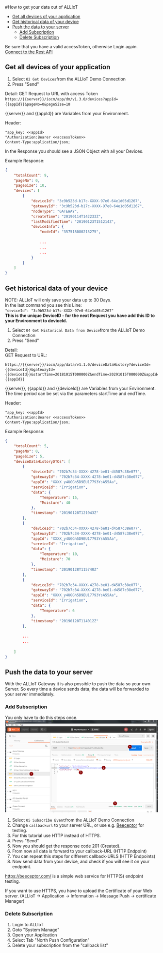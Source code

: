 #How to get your data out of ALLIoT

- [Get all devices of your application](#get-all-devices-of-your-application)
- [Get historical data of your device](#get-historical-data-of-your-device)
- [Push the data to your server](#push-the-data-to-your-server)
  - [Add Subscription](#add-subscription)
  - [Delete Subscription](#delete-subscription)


Be sure that you have a valid accessToken, otherwise Login again.  
[Connect to the Rest API](06_Connect_to_REST_API.md)

## Get all devices of your application

1. Select `02 Get Devices`from the ALLIoT Demo Connection
2. Press "Send"

Detail: 
GET Request to URL with access Token  
`https://{{server}}/iocm/app/dm/v1.3.0/devices?appId={{appId}}&pageNo=0&pageSize=10  `  

{{server}} and {{appId}} are Variables from your Environment.

Header:   
```
"app_key: <<appId>
"Authorization:Bearer <<accessToken>> 
Content-Type:application/json;
```

In the Response you should see a JSON Object with all your Devices.

Example Response:
```json
{
    "totalCount": 9,
    "pageNo": 0,
    "pageSize": 10,
    "devices": [
        {
            "deviceId": "3c9b523d-b17c-XXXX-97e0-64e1d05d1267",
            "gatewayId": "3c9b523d-b17c-XXXX-97e0-64e1d05d1267",
            "nodeType": "GATEWAY",
            "createTime": "20190114T142233Z",
            "lastModifiedTime": "20190123T151214Z",
            "deviceInfo": {
                "nodeId": "357518080213275",
                
                ...
                ...
                ...
            }
        }
    ]
}
```




## Get historical data of your device

NOTE: ALLIoT will only save your data up to 30 Days.  
In the last command you see this Line:  
`"deviceId": "3c9b523d-b17c-XXXX-97e0-64e1d05d1267"`  
**This is the unique DeviceID - for the next Request you have add this ID to your Environment to deviceId.**

1. Select `04 Get Historical Data from Device`from the ALLIoT Demo Connection
2. Press "Send"

Detail:  
GET Request to URL:  
```
https://{{server}}/iocm/app/data/v1.1.0/deviceDataHistory?deviceId={{deviceId}}&gatewayId={{deviceId}}&startTime=20181015T000000Z&endTime=20291015T000000Z&appId={{appId}}
```

{{server}}, {{appId}} and {{deviceId}} are Variables from your Environment.
The time period can be set via the parameters startTime and endTime.

Header:   
```
"app_key: <<appId>
"Authorization:Bearer <<accessToken>> 
Content-Type:application/json;
```

Example Response:
```json
{
    "totalCount": 5,
    "pageNo": 0,
    "pageSize": 5,
    "deviceDataHistoryDTOs": [
        {
            "deviceId": "702b7c34-XXXX-4278-be01-d4587c38e077",
            "gatewayId": "702b7c34-XXXX-4278-be01-d4587c38e077",
            "appId": "XXXX_y4UGGh5D9EU17793YsA55Aa",
            "serviceId": "Irrigation",
            "data": {
                "Temperature": 15,
                "Moisture": 40
            },
            "timestamp": "20190128T121043Z"
        },
        {
            "deviceId": "702b7c34-XXXX-4278-be01-d4587c38e077",
            "gatewayId": "702b7c34-XXXX-4278-be01-d4587c38e077",
            "appId": "XXXX_y4UGGh5D9EU17793YsA55Aa",
            "serviceId": "Irrigation",
            "data": {
                "Temperature": 10,
                "Moisture": 70
            },
            "timestamp": "20190128T115740Z"
        },
        {
            "deviceId": "702b7c34-XXXX-4278-be01-d4587c38e077",
            "gatewayId": "702b7c34-XXXX-4278-be01-d4587c38e077",
            "appId": "XXXX_y4UGGh5D9EU17793YsA55Aa",
            "serviceId": "Irrigation",
            "data": {
                "Temperature": 6
            },
            "timestamp": "20190128T114012Z"
        },
        
        ...
        ...

    ]
}
```

## Push the data to your server
With the ALLIoT Gateway it is also possible to push the data so your own Server.
So every time a device sends data, the data will be forwarded to your server immediately.

### Add Subscription

You only have to do this steps once.
![Add Subscription](../images/API_Subscribe.png)

1. Select `05 Subscribe Event`from the ALLIoT Demo Connection
2. Change `callbackurl` to your server URL, or use e.g. [Beeceptor](https://beeceptor.com/) for testing.
3. For this tutorial use HTTP instead of HTTPS. 
4. Press "Send"
5. Now you should get the response code 201 (Created).
6. From now all data is forward to your callback-URL (HTTP Endpoint)
7. You can repeat this steps for different callback-URLS (HTTP Endpoints)
8. Now send data from your device, and check if you will see it on your endpoint. 
   

https://beeceptor.com/ is a simple web service for HTTP(S) endpoint testing.

If you want to use HTTPS, you have to upload the Certificate of your Web server.  (ALLIoT -> Application -> Information -> Message Push -> certificate Manager)
   
### Delete Subscription
   1. Login to ALLIoT
   2. Goto "System Manage"
   3. Open your Application
   4. Select Tab "North Push Configuration"
   5. Delete your subscription from the "callback list"
   






